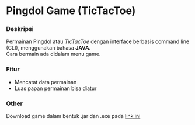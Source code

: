 Pingdol Game (TicTacToe)
====
### Deskripsi  
Permainan Pingdol atau *TicTacToe* dengan interface berbasis command line (CLI), menggunakan bahasa **JAVA**.  
Cara bermain ada didalam menu game.  

### Fitur
* Mencatat data permainan
* Luas papan permainan bisa diatur  

### Other
Download game dalam bentuk .jar dan .exe pada [link ini](http://fikriarroisi.com/projects/)
